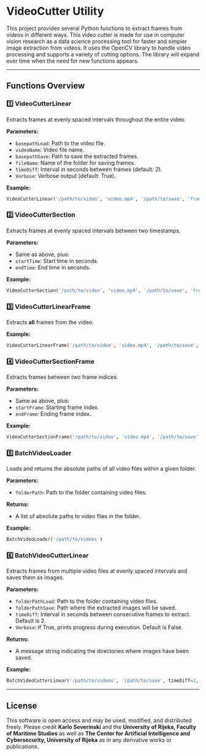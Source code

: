 # VideoCutter Utility

This project provides several Python functions to extract frames from videos in different ways. This video cutter is made for use in computer vision research as a data science processing tool for faster and simpler image extraction from videos. It uses the OpenCV library to handle video processing and supports a variety of cutting options. The library will expand over time when the need for new functions appears.

---

## Functions Overview

### 1️⃣ VideoCutterLinear

Extracts frames at evenly spaced intervals throughout the entire video.

**Parameters:**

* `basepathLoad`: Path to the video file.
* `videoName`: Video file name.
* `basepathSave`: Path to save the extracted frames.
* `fileName`: Name of the folder for saving frames.
* `timeDiff`: Interval in seconds between frames (default: 2).
* `Verbose`: Verbose output (default: True).

**Example:**

```python
VideoCutterLinear('/path/to/video', 'video.mp4', '/path/to/save', 'frames_folder', timeDiff=2)
```

### 2️⃣ VideoCutterSection

Extracts frames at evenly spaced intervals between two timestamps.

**Parameters:**

* Same as above, plus:
* `startTime`: Start time in seconds.
* `endTime`: End time in seconds.

**Example:**

```python
VideoCutterSection('/path/to/video', 'video.mp4', '/path/to/save', 'frames_folder', 100, 200, timeDiff=2)
```

### 3️⃣ VideoCutterLinearFrame

Extracts **all** frames from the video.

**Example:**

```python
VideoCutterLinearFrame('/path/to/video', 'video.mp4', '/path/to/save', 'frames_folder')
```

### 4️⃣ VideoCutterSectionFrame

Extracts frames between two frame indices.

**Parameters:**

* Same as above, plus:
* `startFrame`: Starting frame index.
* `endFrame`: Ending frame index.

**Example:**

```python
VideoCutterSectionFrame('/path/to/video', 'video.mp4', '/path/to/save', 'frames_folder', 100, 200)
```

### 5️⃣ BatchVideoLoader

Loads and returns the absolute paths of all video files within a given folder.

**Parameters:**

* `folderPath`: Path to the folder containing video files.

**Returns:**

* A list of absolute paths to video files in the folder.

**Example:**

```python
BatchVideoLoader('/path/to/videos')
```

### 6️⃣ BatchVideoCutterLinear

Extracts frames from multiple video files at evenly spaced intervals and saves them as images.

**Parameters:**

* `folderPathLoad`: Path to the folder containing video files.
* `folderPathSave`: Path where the extracted images will be saved.
* `timeDiff`: Interval in seconds between consecutive frames to extract. Default is 2.
* `Verbose`: If True, prints progress during execution. Default is False.

**Returns:**

* A message string indicating the directories where images have been saved.

**Example:**

```python
BatchVideoCutterLinear('/path/to/videos', '/path/to/save', timeDiff=2, Verbose=True)
```

---

## License

This software is open access and may be used, modified, and distributed freely. Please credit **Karlo Severinski** and the **University of Rijeka, Faculty of Maritime Studies** as well as **The Center for Artificial Intelligence and Cybersecurity, University of Rijeka** as  in any derivative works or publications.
